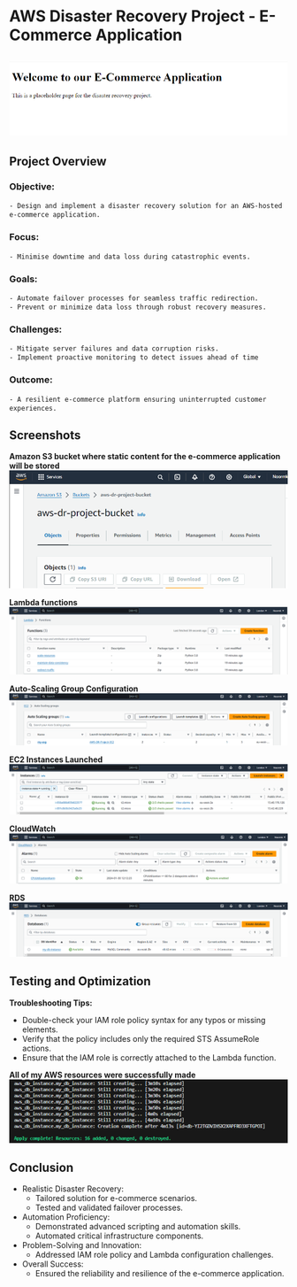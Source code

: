 # AWS Disaster Recovery Project - E-Commerce Application
![Alt text](<Screenshot 2024-01-30 132500.png>)
---
## **Project Overview**
### **Objective:** 
    - Design and implement a disaster recovery solution for an AWS-hosted e-commerce application.
### **Focus:** 
    - Minimise downtime and data loss during catastrophic events.
### **Goals:**
    - Automate failover processes for seamless traffic redirection.
    - Prevent or minimize data loss through robust recovery measures.
### **Challenges:**
    - Mitigate server failures and data corruption risks.
    - Implement proactive monitoring to detect issues ahead of time
### **Outcome:**
    - A resilient e-commerce platform ensuring uninterrupted customer experiences.

## **Screenshots**
**Amazon S3 bucket where static content for the e-commerce application will be stored**
![Alt text](<Screenshot 2024-01-30 122703.png>)

**Lambda functions**
![Alt text](<Screenshot 2024-01-30 122822.png>)

**Auto-Scaling Group Configuration**
![Alt text](<Screenshot 2024-01-30 123037.png>)

**EC2 Instances Launched**
![Alt text](<Screenshot 2024-01-30 122851.png>)

**CloudWatch**
![Alt text](<Screenshot 2024-01-30 125520.png>)

**RDS**
![Alt text](<Screenshot 2024-01-30 123233.png>)

## **Testing and Optimization**
**Troubleshooting Tips:**
   - Double-check your IAM role policy syntax for any typos or missing elements.
   - Verify that the policy includes only the required STS AssumeRole actions.
   - Ensure that the IAM role is correctly attached to the Lambda function.

**All of my AWS resources were successfully made**
![Alt text](<Screenshot 2024-01-30 121404.png>)

## **Conclusion**
   - Realistic Disaster Recovery:
        - Tailored solution for e-commerce scenarios.
        - Tested and validated failover processes.
   - Automation Proficiency:
        - Demonstrated advanced scripting and automation skills.
        - Automated critical infrastructure components.
   - Problem-Solving and Innovation:
        - Addressed IAM role policy and Lambda configuration challenges.
   - Overall Success:
        - Ensured the reliability and resilience of the e-commerce application.

